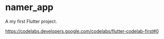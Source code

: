 # namer_app

A my first Flutter project.

https://codelabs.developers.google.com/codelabs/flutter-codelab-first#0
